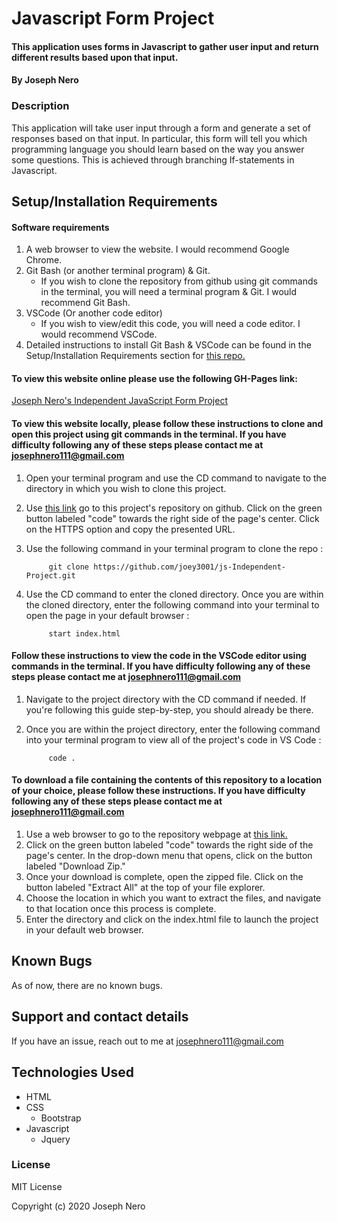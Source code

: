 # Javascript Form Project

#### This application uses forms in Javascript to gather user input and return different results based upon that input. 

#### By Joseph Nero 

### Description

This application will take user input through a form and generate a set of responses based on that input. In particular, this form will tell you which programming language you should learn based on the way you answer some questions. This is achieved through branching If-statements in Javascript. 

## Setup/Installation Requirements

#### Software requirements 

1. A web browser to view the website. I would recommend Google Chrome.
2. Git Bash (or another terminal program) & Git.  
    - If you wish to clone the repository from github using git commands in the terminal, you will need a terminal program & Git. I would recommend Git Bash.
3. VSCode (Or another code editor)
    - If you wish to view/edit this code, you will need a code editor. I would recommend VSCode. 
4. Detailed instructions to install Git Bash & VSCode can be found in the Setup/Installation Requirements section for [this repo.](https://github.com/joey3001/first-friday-project)

#### To view this website online please use the following GH-Pages link: 

[Joseph Nero's Independent JavaScript Form Project](https://joey3001.github.io/js-Independent-Project/)

#### To view this website locally, please follow these instructions to clone and open this project using git commands in the terminal. If you have difficulty following any of these steps please contact me at josephnero111@gmail.com 

1. Open your terminal program and use the CD command to navigate to the directory in which you wish to clone this project. 
2. Use [this link](https://github.com/joey3001/js-Independent-Project) go to this project's repository on github. Click on the green button labeled "code" towards the right side of the page's center. Click on the HTTPS option and copy the presented URL. 
3. Use the following command in your terminal program to clone the repo :

            git clone https://github.com/joey3001/js-Independent-Project.git

7. Use the CD command to enter the cloned directory. Once you are within the cloned directory, enter the following command into your terminal to open the page in your default browser : 

            start index.html 

#### Follow these instructions to view the code in the VSCode editor using commands in the terminal. If you have difficulty following any of these steps please contact me at josephnero111@gmail.com 

1. Navigate to the project directory with the CD command if needed. If you're following this guide step-by-step, you should already be there. 
2. Once you are within the project directory, enter the following command into your terminal program to view all of the project's code in VS Code : 

            code . 

#### To download a file containing the contents of this repository to a location of your choice, please follow these instructions. If you have difficulty following any of these steps please contact me at josephnero111@gmail.com 

1. Use a web browser to go to the repository webpage at [this link.](https://github.com/joey3001/js-Independent-Project)
2. Click on the green button labeled "code" towards the right side of the page's center. In the drop-down menu that opens, click on the button labeled "Download Zip."
3. Once your download is complete, open the zipped file. Click on the button labeled "Extract All" at the top of your file explorer. 
4. Choose the location in which you want to extract the files, and navigate to that location once this process is complete. 
5. Enter the directory and click on the index.html file to launch the project in your default web browser. 

## Known Bugs

As of now, there are no known bugs. 

## Support and contact details

If you have an issue, reach out to me at josephnero111@gmail.com

## Technologies Used

  * HTML 
  * CSS
    - Bootstrap
  * Javascript
    - Jquery 

### License

MIT License

Copyright (c) 2020 Joseph Nero 